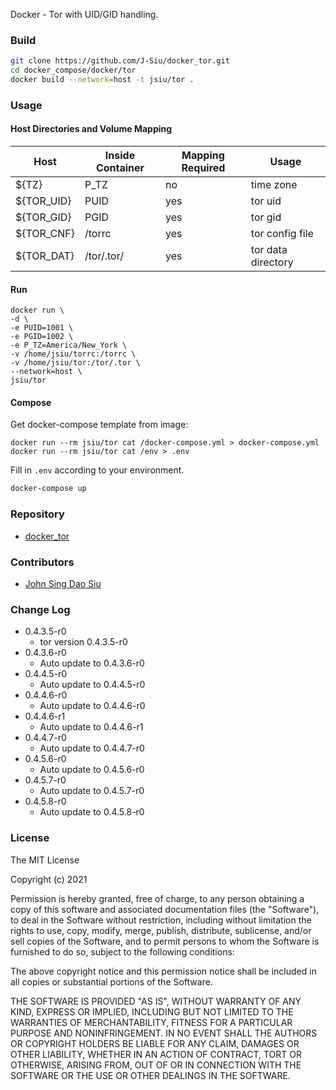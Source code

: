 Docker - Tor with UID/GID handling.

### Build

```sh
git clone https://github.com/J-Siu/docker_tor.git
cd docker_compose/docker/tor
docker build --network=host -t jsiu/tor .
```

### Usage

#### Host Directories and Volume Mapping

Host|Inside Container|Mapping Required|Usage
---|---|---|---
${TZ}|P_TZ|no|time zone
${TOR_UID}|PUID|yes|tor uid
${TOR_GID}|PGID|yes|tor gid
${TOR_CNF}|/torrc|yes|tor config file
${TOR_DAT}|/tor/.tor/|yes|tor data directory

#### Run

```docker
docker run \
-d \
-e PUID=1001 \
-e PGID=1002 \
-e P_TZ=America/New_York \
-v /home/jsiu/torrc:/torrc \
-v /home/jsiu/tor:/tor/.tor \
--network=host \
jsiu/tor
```

#### Compose

Get docker-compose template from image:

```docker
docker run --rm jsiu/tor cat /docker-compose.yml > docker-compose.yml
docker run --rm jsiu/tor cat /env > .env
```

Fill in `.env` according to your environment.

```sh
docker-compose up
```

### Repository

- [docker_tor](https://github.com/J-Siu/docker_tor)

### Contributors

- [John Sing Dao Siu](https://github.com/J-Siu)

### Change Log

- 0.4.3.5-r0
  - tor version 0.4.3.5-r0
- 0.4.3.6-r0
  - Auto update to 0.4.3.6-r0
- 0.4.4.5-r0
  - Auto update to 0.4.4.5-r0
- 0.4.4.6-r0
  - Auto update to 0.4.4.6-r0
- 0.4.4.6-r1
  - Auto update to 0.4.4.6-r1
- 0.4.4.7-r0
  - Auto update to 0.4.4.7-r0
- 0.4.5.6-r0
  - Auto update to 0.4.5.6-r0
- 0.4.5.7-r0
  - Auto update to 0.4.5.7-r0
- 0.4.5.8-r0
  - Auto update to 0.4.5.8-r0
<!--CHANGE-LOG-END-->

### License

The MIT License

Copyright (c) 2021

Permission is hereby granted, free of charge, to any person obtaining a copy of this software and associated documentation files (the "Software"), to deal in the Software without restriction, including without limitation the rights to use, copy, modify, merge, publish, distribute, sublicense, and/or sell copies of the Software, and to permit persons to whom the Software is furnished to do so, subject to the following conditions:

The above copyright notice and this permission notice shall be included in all copies or substantial portions of the Software.

THE SOFTWARE IS PROVIDED "AS IS", WITHOUT WARRANTY OF ANY KIND, EXPRESS OR IMPLIED, INCLUDING BUT NOT LIMITED TO THE WARRANTIES OF MERCHANTABILITY, FITNESS FOR A PARTICULAR PURPOSE AND NONINFRINGEMENT. IN NO EVENT SHALL THE AUTHORS OR COPYRIGHT HOLDERS BE LIABLE FOR ANY CLAIM, DAMAGES OR OTHER LIABILITY, WHETHER IN AN ACTION OF CONTRACT, TORT OR OTHERWISE, ARISING FROM, OUT OF OR IN CONNECTION WITH THE SOFTWARE OR THE USE OR OTHER DEALINGS IN THE SOFTWARE.
